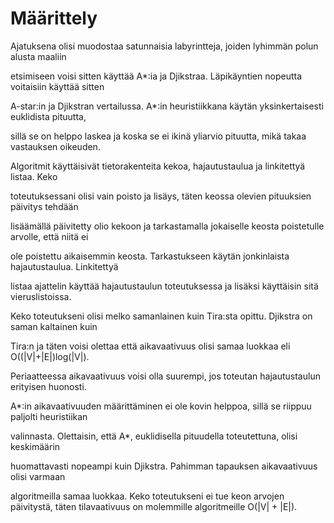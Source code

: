 # Määrittely

Ajatuksena olisi muodostaa satunnaisia labyrintteja, joiden lyhimmän polun alusta maaliin 

etsimiseen voisi sitten käyttää A*:ia ja Djikstraa. Läpikäyntien nopeutta voitaisiin käyttää sitten 

A-star:in ja Djikstran vertailussa.  A*:in heuristiikkana käytän yksinkertaisesti euklidista pituutta, 

sillä se on helppo laskea ja koska se ei ikinä yliarvio pituutta, mikä takaa vastauksen oikeuden.


Algoritmit käyttäisivät tietorakenteita kekoa, hajautustaulua ja linkitettyä listaa. Keko 

toteutuksessani olisi vain poisto ja lisäys, täten keossa olevien pituuksien päivitys tehdään 

lisäämällä päivitetty olio kekoon ja tarkastamalla jokaiselle keosta poistetulle arvolle, että niitä ei 

ole poistettu aikaisemmin keosta. Tarkastukseen käytän jonkinlaista hajautustaulua. Linkitettyä 

listaa ajattelin käyttää hajautustaulun toteutuksessa ja lisäksi käyttäisin sitä vieruslistoissa.


Keko toteutukseni olisi melko samanlainen kuin Tira:sta opittu. Djikstra on saman kaltainen kuin 

Tira:n ja täten voisi olettaa että aikavaativuus olisi samaa luokkaa eli O((|V|+|E|)log(|V|). 

Periaatteessa aikavaativuus voisi olla suurempi, jos toteutan hajautustaulun erityisen huonosti. 

A*:in aikavaativuuden määrittäminen ei ole kovin helppoa, sillä se riippuu paljolti heuristiikan 

valinnasta. Olettaisin, että A*, euklidisella pituudella toteutettuna, olisi keskimäärin 

huomattavasti nopeampi kuin Djikstra. Pahimman tapauksen aikavaativuus olisi varmaan

 algoritmeilla samaa luokkaa. Keko toteutukseni ei tue keon arvojen päivitystä, täten 
tilavaativuus on molemmille algoritmeille O(|V| + |E|).

